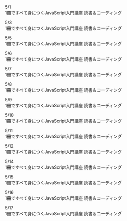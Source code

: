 
5/1<br>
1冊ですべて身につくJavaScript入門講座 読書＆コーディング<br>

5/3<br>
1冊ですべて身につくJavaScript入門講座 読書＆コーディング<br>

5/5<br>
1冊ですべて身につくJavaScript入門講座 読書＆コーディング<br>

5/6<br>
1冊ですべて身につくJavaScript入門講座 読書＆コーディング<br>

5/7<br>
1冊ですべて身につくJavaScript入門講座 読書＆コーディング<br>

5/8<br>
1冊ですべて身につくJavaScript入門講座 読書＆コーディング<br>

5/9<br>
1冊ですべて身につくJavaScript入門講座 読書＆コーディング<br>

5/10<br>
1冊ですべて身につくJavaScript入門講座 読書＆コーディング<br>

5/11<br>
1冊ですべて身につくJavaScript入門講座 読書＆コーディング<br>

5/12<br>
1冊ですべて身につくJavaScript入門講座 読書＆コーディング<br>

5/14<br>
1冊ですべて身につくJavaScript入門講座 読書＆コーディング<br>

5/15<br>
1冊ですべて身につくJavaScript入門講座 読書＆コーディング<br>

5/16<br>
1冊ですべて身につくJavaScript入門講座 読書＆コーディング<br>

5/17<br>
1冊ですべて身につくJavaScript入門講座 読書＆コーディング<br>
